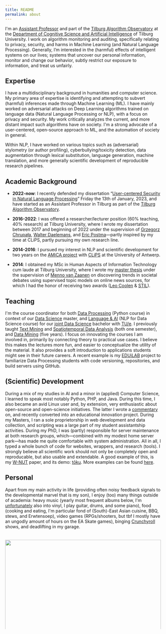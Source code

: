 ```yaml
---
title: README
permalink: about
---
```


I'm an [Assistant Professor](https://research.tilburguniversity.edu/en/persons/chris-emmery) and part of the [Tilburg Algorithm Observatory](https://www.tilburguniversity.edu/about/schools/tshd/departments/dca/lab/algorithm-observatory) at the [Department of Cognitive Science and Artificial Intelligence](https://www.csai.nl/) of Tilburg University. I work on algorithm monitoring and auditing, specifically relating to privacy, security, and harms in Machine Learning (and Natural Language Processing). Generally, I’m interested in the (harmful) effects of intelligent systems on our lives; systems that uncover our personal information, monitor and change our behavior, subtly restrict our exposure to information, and treat us unfairly.


## Expertise

I have a multidisciplinary background in humanities and computer science. My primary area of expertise is identifying and attempting to subvert (harmful) inferences made through Machine Learning (ML). I have mainly worked on adversarial attacks on Deep Learning algorithms trained on language data (Natural Language Processing or NLP), with a focus on privacy and security. My work critically analyzes the current, and more distant impact such algorithms have on society. I'm a strong advocate of a user-centered, open-source approach to ML, and the automation of society in general.

Within NLP, I have worked on various topics such as (adversarial) stylometry (or author profiling), cyberbullying/toxicity detection, data augmentation through lexical substitution, language generation, machine translation, and more generally scientific development of reproducible research pipelines.


## Academic Background

- **2022-now**: I recently defended my dissertation “[User-centered Security in Natural Language Processing](https://arxiv.org/abs/2301.04230)” Friday the 13th of January, 2023, and have started as an Assistant Professor in Tilburg as part of the [Tilburg Algorithm Observatory](https://www.tilburguniversity.edu/about/schools/tshd/departments/dca/lab/algorithm-observatory).

- **2016-2022**: I was offered a researcher/lecturer position (60% teaching, 40% research) at Tilburg University, where I wrote my dissertation between 2017 and beginning of 2022 under the supervision of [Grzegorz Chrupała](http://grzegorz.chrupala.me), [Walter Daelemans](http://www.clips.uantwerpen.be/~walter/), and [Eric Postma](http://www.ericpostma.nl)—partly inspired by my time at CLiPS, partly pursuing my own research line.

- **2014-2016**: I pursued my interest in NLP and scientific development for two years on the [AMiCA project](http://www.amicaproject.be/) with  [CLiPS]([http://www.clips.uantwerpen.be/](https://www.uantwerpen.be/en/research-groups/clips/)) at the University of Antwerp.

- **2014**: I obtained my MSc in Human Aspects of Information Technology cum laude at Tilburg University, where I wrote my [master thesis](./publ) under the supervision of [Menno van Zaanen](http://ilk.uvt.nl/menno/main) on discovering trends in societal debates using supervised topic models on online news sources, for which I had the honor of receiving two awards ([Leo Coolen](http://www.clips.uantwerpen.be/news/chris-emmery-wins-leo-coolen-award-for-his-master-dissertation) & [STIL](https://twitter.com/clipsua/status/563648163761106944)).




## Teaching

 I'm the course coordinator for both [Data Processing](https://catalogus.tilburguniversity.edu/osiris_student_tiuprd/OnderwijsCatalogusSelect.do?selectie=cursus&collegejaar=2020&taal=en&cursus=880254-M-3) (Python course) in context of our [Data Science](https://www.tilburguniversity.edu/education/masters-programmes/data-science-business-and-governance/) master, and [Language & AI](https://catalogus.tilburguniversity.edu/osiris_student_tiuprd/OnderwijsCatalogusSelect.do?selectie=cursus&collegejaar=2020&taal=en&cursus=JBC090-B-5) (NLP for Data Science course) for our [joint Data Science](https://www.tilburguniversity.edu/education/bachelors-programs/data-science) bachelor with [TU/e](https://www.tue.nl/en/education/bachelor-college/bachelor-data-science/). I previously taught [Text Mining](https://mystudy.uvt.nl/it10.vakzicht?taal=N&pfac=FGW&vakcode=880091) and [Spatiotemporal Data Analysis](https://catalogus.tilburguniversity.edu/osiris_student_tiuprd/OnderwijsCatalogusSelect.do?selectie=cursus&collegejaar=2020&taal=en&cursus=800880-M-3) (both one semester), and [Data Mining](https://catalogus.tilburguniversity.edu/osiris_student_tiuprd/OnderwijsCatalogusSelect.do?selectie=cursus&collegejaar=2020&taal=en&cursus=880022-M-6) (five years).  I focus on innovating the courses I am involved in, primarily by connecting theory to practical use cases. I believe this makes the lectures more fun, and easier to conceptualize the utility of the material. It also provides a soft introduction to applications students might see in their future careers. A recent example is my [EDUiLAB](https://www.tilburguniversity.edu/about/education/innovation-education) project to familiarize Data Processing students with code versioning, repositories, and build servers using GitHub.


## (Scientific) Development

During a mix of my studies in AI and a minor in (applied) Computer Science, I learned to speak most notably Python, PHP, and Java. During this time, I also became an avid Linux user and, by extension, very enthusiastic about open-source and open-science initiatives. The latter I wrote a [commentary](https://link.springer.com/article/10.1007/s42113-019-00055-w) on, and recently converted into an educational innovation project. During my Masters, I ran a sole proprietorship in web development and data collection, and scripting was a large part of my student assistantship activities. During my PhD, I was (partly) responsible for server maintenance at both research groups, which—combined with my modest home server park—has made me quite comfortable with system administration. All in all, I typed a whole bunch of code for websites, wrappers, and research (tools). I strongly believe all scientific work should not only be completely open and reproducable, but also usable and extendable. A good example of this, is my [W-NUT](https://github.com/cmry/simple-queries) paper, and its demo: [tōku](https://onyx.uvt.nl/toku). More examples can be found [here](https://cmry.github.io/code).


## Personal

Apart from my main activity in life (providing often noisy feedback signals to the developmental marvel that is my son), I enjoy (too) many things outside of academia: heavy music (yearly most frequent albums below, I'm [unfortunately](https://www.youtube.com/watch?v=nkCMSrvOTAo) also into vinyl, I play guitar, drums, and some piano), food (cooking and eating, I'm particular fond of (South)-East Asian cuisine, BBQ, stews, and Erwtensoep), video games (RPGs/shooters, but tbf I mostly have an ungodly amount of hours on the EA Skate games), binging [Crunchyroll](https://www.crunchyroll.com/) shows, and deadlifting in my garage.

<div style="overflow: hidden; height:308px;">
<img src="http://lastfmtopalbums.dinduks.com/patchwork.php?user=cmry_&period=12month&rows=4&cols=10&imageSize=150&noborder=on" style="display: block; margin-left: auto; margin-right: auto; width: 100%; padding-top: 20px;">
</div>
